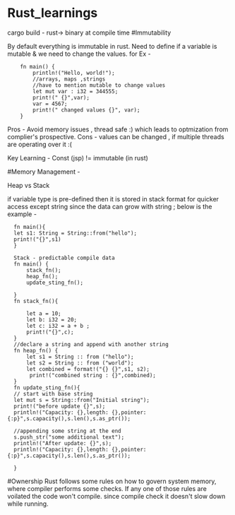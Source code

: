 # Rust_learnings
cargo build - rust-> binary at compile time 
#Immutability 

By default everything is immutable in rust. Need to define if a variable is mutable & we need to change the values. for Ex - 

        fn main() {
            println!("Hello, world!");
            //arrays, maps ,strings 
            //have to mention mutable to change values 
            let mut var : i32 = 344555;
            print!(" {}",var);
            var = 4567;
            print!(" changed values {}", var);
        }
Pros - Avoid memory issues , thread safe :) which leads to optmization from complier's prospective.
Cons - values can be changed , if multiple threads are operating over it :(

Key Learning - Const (jsp)  != immutable (in rust) 

#Memory Management - 

Heap vs Stack 

if variable type is pre-defined then it is stored in stack format for quicker access except string since the data can grow with string ; below is the example - 

      fn main(){ 
      let s1: String = String::from("hello");
      print!("{}",s1)
      }
      
      Stack - predictable compile data   
      fn main() {
          stack_fn();
          heap_fn();
          update_sting_fn();
          
      }
      fn stack_fn(){
      
          let a = 10;
          let b: i32 = 20;
          let c: i32 = a + b ;
          print!("{}",c);
      }
      //declare a string and append with another string 
      fn heap_fn() {
          let s1 = String :: from ("hello");
          let s2 = String :: from ("world");
          let combined = format!("{} {}",s1, s2);
           print!("combined string : {}",combined);
      }
      fn update_sting_fn(){
      // start with base string 
      let mut s = String::from("Initial string");
      print!("before update {}",s);
      println!("Capacity: {},length: {},pointer: {:p}",s.capacity(),s.len(),s.as_ptr());
      
      //appending some string at the end
      s.push_str("some additional text");
      println!("After update: {}",s);
      println!("Capacity: {},length: {},pointer: {:p}",s.capacity(),s.len(),s.as_ptr());
      
      }

#Ownership 
Rust follows some rules on how to govern system memory, where compiler performs some checks. If any one of those rules are voilated the code won't compile. since compile check it doesn't slow down while running.



      
